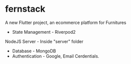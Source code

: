 # fernstack

A new Flutter project, an ecommerce platform for Furnitures
- State Management - Riverpod2

NodeJS Server - Inside "server" folder
- Database - MongoDB
- Authentication - Google, Email Cerdentials.
